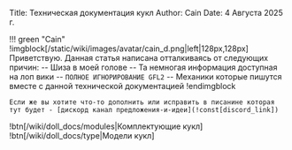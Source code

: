 Title: Техническая документация кукл
Author: Cain
Date: 4 Августа 2025 г.

!!! green "Cain"
    !imgblock[/static/wiki/images/avatar/cain_d.png|left|128px,128px]
    Приветствую. Данная статья написана отталкиваясь от следующих причин:
    -- Шиза в моей голове
    -- Та немногая информация доступная на лоп вики
    -- `ПОЛНОЕ ИГНОРИРОВАНИЕ GFL2`
    -- Механики которые пишутся вместе с данной технической документацией
    !endimgblock

    Если же вы хотите что-то дополнить или исправить в писанине которая тут будет - [дискорд канал предложения-и-идеи](!const[discord_link]) 

!btn[/wiki/doll_docs/modules|Комплектующие кукл]
!btn[/wiki/doll_docs/type|Модели кукл]